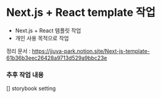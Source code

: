# Next.js + React template 작업

- Next.js + React 템플릿 작업
- 개인 사용 목적으로 작업

정리 문서 : https://jjuya-park.notion.site/Next-js-template-61b36b3eec26428a9713d529a9bbc23e

### 추후 작업 내용
[] storybook setting

